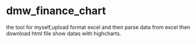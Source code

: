 # dmw_finance_chart
the tool for myself,upload format excel and then parse data from excel then download html file show datas with highcharts. 
